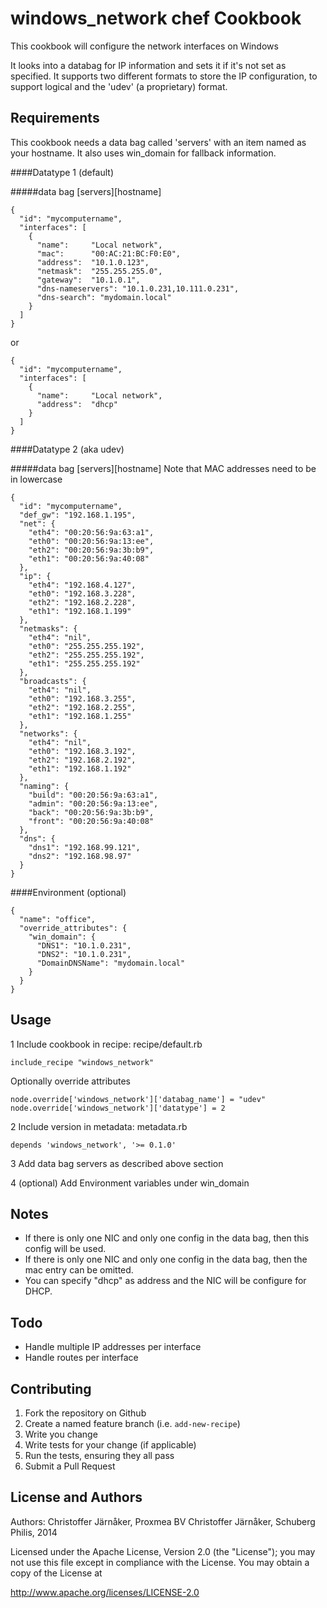 windows_network chef Cookbook
=======================
This cookbook will configure the network interfaces on Windows 

It looks into a databag for IP information and sets it if it's not set as specified.
It supports two different formats to store the IP configuration, to support logical and the 'udev' (a proprietary) format.

Requirements
------------


This cookbook needs a data bag called 'servers' with an item named as your hostname.
It also uses win_domain for fallback information. 

####Datatype 1 (default)

#####data bag [servers][hostname]
```
{
  "id": "mycomputername",
  "interfaces": [
    {
      "name":     "Local network",
      "mac":      "00:AC:21:BC:F0:E0", 
      "address":  "10.1.0.123",
      "netmask":  "255.255.255.0",
      "gateway":  "10.1.0.1",
      "dns-nameservers": "10.1.0.231,10.111.0.231",
      "dns-search": "mydomain.local"
    }
  ]
}
``` 
or
```
{
  "id": "mycomputername",
  "interfaces": [
    {
      "name":     "Local network", 
      "address":  "dhcp"
    }
  ]
}
```
####Datatype 2 (aka udev)

#####data bag [servers][hostname]
Note that MAC addresses need to be in lowercase
```
{
  "id": "mycomputername",
  "def_gw": "192.168.1.195",
  "net": {
    "eth4": "00:20:56:9a:63:a1",
    "eth0": "00:20:56:9a:13:ee",
    "eth2": "00:20:56:9a:3b:b9",
    "eth1": "00:20:56:9a:40:08"
  },
  "ip": {
    "eth4": "192.168.4.127",
    "eth0": "192.168.3.228",
    "eth2": "192.168.2.228",
    "eth1": "192.168.1.199"
  },
  "netmasks": {
    "eth4": "nil",
    "eth0": "255.255.255.192",
    "eth2": "255.255.255.192",
    "eth1": "255.255.255.192"
  },
  "broadcasts": {
    "eth4": "nil",
    "eth0": "192.168.3.255",
    "eth2": "192.168.2.255",
    "eth1": "192.168.1.255"
  },
  "networks": {
    "eth4": "nil",
    "eth0": "192.168.3.192",
    "eth2": "192.168.2.192",
    "eth1": "192.168.1.192"
  },
  "naming": {
    "build": "00:20:56:9a:63:a1",
    "admin": "00:20:56:9a:13:ee",
    "back": "00:20:56:9a:3b:b9",
    "front": "00:20:56:9a:40:08"
  },
  "dns": {
    "dns1": "192.168.99.121",
    "dns2": "192.168.98.97"
  }
}
```

####Environment (optional)
```
{
  "name": "office",
  "override_attributes": {
    "win_domain": {
      "DNS1": "10.1.0.231",
      "DNS2": "10.1.0.231",
      "DomainDNSName": "mydomain.local"
    }
  }
}
```

Usage
----------

1 Include cookbook in recipe: 
recipe/default.rb
```
include_recipe "windows_network"
```
Optionally override attributes
```
node.override['windows_network']['databag_name'] = "udev" 
node.override['windows_network']['datatype'] = 2 
```
2 Include version in metadata: 
metadata.rb
```
depends 'windows_network', '>= 0.1.0'
``` 
3 Add data bag servers <hostname> as described above section

4 (optional) Add Environment variables under win_domain

Notes
----------
* If there is only one NIC and only one config in the data bag, then this config will be used.
* If there is only one NIC and only one config in the data bag, then the mac entry can be omitted.
* You can specify "dhcp" as address and the NIC will be configure for DHCP.

Todo
----------
* Handle multiple IP addresses per interface
* Handle routes per interface 

Contributing
------------
  1. Fork the repository on Github
  2. Create a named feature branch (i.e. `add-new-recipe`)
  3. Write you change
  4. Write tests for your change (if applicable)
  5. Run the tests, ensuring they all pass
  6. Submit a Pull Request


License and Authors
-------------------
Authors: 
Christoffer Järnåker, Proxmea BV
Christoffer Järnåker, Schuberg Philis, 2014

Licensed under the Apache License, Version 2.0 (the "License"); you may not use this file except in compliance with the License. You may obtain a copy of the License at

http://www.apache.org/licenses/LICENSE-2.0

